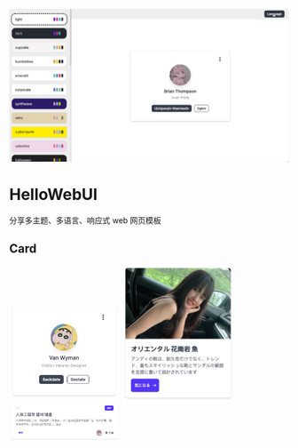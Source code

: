 ![](./readme/preview.gif)

# HelloWebUI

分享多主题、多语言、响应式 web 网页模板

## Card

<div>
<img src='./readme/template/card/1.jpg' width='200'/>
<img src='./readme/template/card/2.jpg' width='200'/>
<img src='./readme/template/card/3.jpg' width='200'/>
</div>
